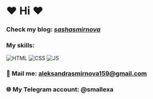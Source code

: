 #  ♥ Hi ♥
### Check my blog: [_sashasmirnova_](https://www.instagram.com/_sashasmirnova_)
### My skills:
![HTML](https://img.shields.io/badge/-HTML-090909?style=flat&logo=HTML)
![CSS](https://img.shields.io/badge/-CSS-090909?style=flat&logo=CSS)
![JS](https://img.shields.io/badge/-JS-090909?style=flat&logo=JS)
### 📧 Mail me: aleksandrasmirnova159@gmail.com
### 🌐 My Telegram account: @smallexa
